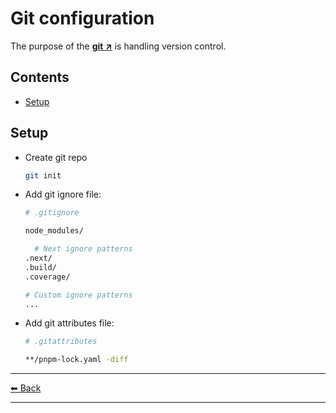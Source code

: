 # Git configuration

The purpose of the **[git ↗](https://git-scm.com/)** is handling version control.

## Contents

- [Setup](#setup)

## Setup

- Create git repo

  ```sh
  git init
  ```

- Add git ignore file:

  ```sh
  # .gitignore

  node_modules/

    # Next ignore patterns
  .next/
  .build/
  .coverage/

  # Custom ignore patterns
  ...
  ```

- Add git attributes file:

  ```sh
  # .gitattributes

  **/pnpm-lock.yaml -diff
  ```

---

[⬅ Back](../../README.md)

---
